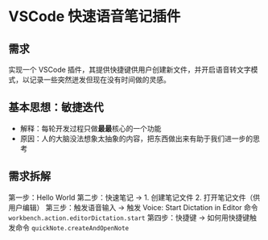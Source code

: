 # VSCode 快速语音笔记插件

## 需求
实现一个 VSCode 插件，其提供快捷键供用户创建新文件，并开启语音转文字模式，以记录一些突然迸发但现在没有时间做的灵感。

## 基本思想：敏捷迭代
- 解释：每轮开发过程只做**最最**核心的一个功能
- 原因：人的大脑没法想象太抽象的内容，把东西做出来有助于我们进一步的思考

## 需求拆解

第一步：Hello World
第二步：快速笔记 -> 1. 创建笔记文件 2. 打开笔记文件（供用户编辑）
第三步：触发语音输入 -> 触发 Voice: Start Dictation in Editor 命令 `workbench.action.editorDictation.start`
第四步：快捷键 -> 如何用快捷键触发命令 `quickNote.createAndOpenNote`